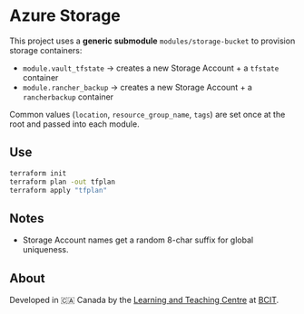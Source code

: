 # Azure Storage

This project uses a **generic submodule** `modules/storage-bucket` to provision storage containers:

- `module.vault_tfstate` → creates a new Storage Account + a `tfstate` container
- `module.rancher_backup` → creates a new Storage Account + a `rancherbackup` container

Common values (`location`, `resource_group_name`, `tags`) are set once at the root and passed into each module.

## Use

```bash
terraform init
terraform plan -out tfplan
terraform apply "tfplan"
```

## Notes

- Storage Account names get a random 8-char suffix for global uniqueness.

## About

Developed in 🇨🇦 Canada by the [Learning and Teaching Centre](https://www.bcit.ca/learning-teaching-centre/) at [BCIT](https://www.bcit.ca/).
